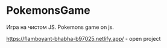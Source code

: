 

# PokemonsGame
 Игра на чистом JS.
 Pokemons game on js.
 
 https://flamboyant-bhabha-b97025.netlify.app/ - open project
